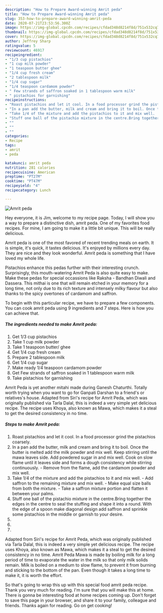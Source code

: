 ```yaml
---
description: "How to Prepare Award-winning Amrit peda"
title: "How to Prepare Award-winning Amrit peda"
slug: 353-how-to-prepare-award-winning-amrit-peda
date: 2020-07-21T23:53:56.300Z
image: https://img-global.cpcdn.com/recipes/cfdad348d8214f8d/751x532cq70/amrit-peda-recipe-main-photo.jpg
thumbnail: https://img-global.cpcdn.com/recipes/cfdad348d8214f8d/751x532cq70/amrit-peda-recipe-main-photo.jpg
cover: https://img-global.cpcdn.com/recipes/cfdad348d8214f8d/751x532cq70/amrit-peda-recipe-main-photo.jpg
author: Jeffrey Sharp
ratingvalue: 5
reviewcount: 46917
recipeingredient:
- "1/3 cup pistachios"
- "1 cup milk powder"
- "1 teaspoon butter ghee"
- "1/4 cup fresh cream"
- "2 tablespoon milk"
- "1/4 cup sugar"
- "1/4 teaspoon cardamom powder"
- " Few strands of saffron soaked in 1 tablespoon warm milk"
- " pistachios for garnishing"
recipeinstructions:
- "Roast pistachios and let it cool. In a food processor grind the pistachios coarsely."
- "In a pan add the butter, milk and cream and bring it to boil. Once the butter is melted add the milk powder and mix well. Keep stirring until the mawa leaves side. Add powdered sugar in and mix well. Cook on slow flame until it leaves side and forms a dough consistency while stirring continuously.  Remove from the flame, add the cardamom powder and mix well."
- "Take 1/4 of the mixture and add the pistachios to it and mix well.  Add saffron to the remaining mixture and mix well.  Make equal size balls from both the mixture.  Take a saffron mixture portion and flatten it between your palms."
- "Stuff one ball of the pistachio mixture in the centre.Bring together the edges in the centre to seal the stuffing and shape it into a round. With the edge of a spoon make diagonal design add saffron and sprinkle some pistachios in the middle or garnish to your desire."
- ""
- ""
- ""
categories:
- Recipe
tags:
- amrit
- peda

katakunci: amrit peda 
nutrition: 281 calories
recipecuisine: American
preptime: "PT27M"
cooktime: "PT47M"
recipeyield: "4"
recipecategory: Lunch

---
```



![Amrit peda](https://img-global.cpcdn.com/recipes/cfdad348d8214f8d/751x532cq70/amrit-peda-recipe-main-photo.jpg)

Hey everyone, it is Jim, welcome to my recipe page. Today, I will show you a way to prepare a distinctive dish, amrit peda. One of my favorites food recipes. For mine, I am going to make it a little bit unique. This will be really delicious.

Amrit peda is one of the most favored of recent trending meals on earth. It is simple, it's quick, it tastes delicious. It's enjoyed by millions every day. They are nice and they look wonderful. Amrit peda is something that I have loved my whole life.

Pistachios enhance this pedas further with their interesting crunch. Surprisingly, this mouth-watering Amrit Peda is also quite easy to make. Make these pedas for special occassions like Raksha - Bandhan Diwali and Dassera. This mithai is one that will remain etched in your memory for a long time, not only due to its rich texture and intensely milky flavour but also thanks to the spicy overtones of cardamom and saffron.


To begin with this particular recipe, we have to prepare a few components. You can cook amrit peda using 9 ingredients and 7 steps. Here is how you can achieve that.

<!--inarticleads1-->

##### The ingredients needed to make Amrit peda:

1. Get 1/3 cup pistachios
1. Take 1 cup milk powder
1. Take 1 teaspoon butter/ ghee
1. Get 1/4 cup fresh cream
1. Prepare 2 tablespoon milk
1. Get 1/4 cup sugar
1. Make ready 1/4 teaspoon cardamom powder
1. Get  Few strands of saffron soaked in 1 tablespoon warm milk
1. Take  pistachios for garnishing


Amrit Peda is yet another mitahi made during Ganesh Chaturthi. Totally worth trying when you want to go for Ganpati Darshan to a friend&#39;s or relatives&#39;s house. Adapted from Siri&#39;s recipe for Amrit Peda, which was originally published via Tarla Dalal, this is indeed a very simple yet delicious recipe. The recipe uses Khoya, also known as Mawa, which makes it a steal to get the desired consistency in no time. 

<!--inarticleads2-->

##### Steps to make Amrit peda:

1. Roast pistachios and let it cool. In a food processor grind the pistachios coarsely.
1. In a pan add the butter, milk and cream and bring it to boil. Once the butter is melted add the milk powder and mix well. Keep stirring until the mawa leaves side. Add powdered sugar in and mix well. Cook on slow flame until it leaves side and forms a dough consistency while stirring continuously.  - Remove from the flame, add the cardamom powder and mix well.
1. Take 1/4 of the mixture and add the pistachios to it and mix well.  - Add saffron to the remaining mixture and mix well.  - Make equal size balls from both the mixture.  - Take a saffron mixture portion and flatten it between your palms.
1. Stuff one ball of the pistachio mixture in the centre.Bring together the edges in the centre to seal the stuffing and shape it into a round. With the edge of a spoon make diagonal design add saffron and sprinkle some pistachios in the middle or garnish to your desire.
1. 
1. 
1. 


Adapted from Siri&#39;s recipe for Amrit Peda, which was originally published via Tarla Dalal, this is indeed a very simple yet delicious recipe. The recipe uses Khoya, also known as Mawa, which makes it a steal to get the desired consistency in no time. Amrit Peda Mawa is made by boiling milk for a long period of time to evaporate the water in the milk so that only milk solids remain. Milk is boiled on a medium to slow flame, to prevent it from burning and sticking to the bottom of the pan. Even though it takes a long time to make it, it is worth the effort. 

So that's going to wrap this up with this special food amrit peda recipe. Thank you very much for reading. I'm sure that you will make this at home. There is gonna be interesting food at home recipes coming up. Don't forget to save this page in your browser, and share it to your family, colleague and friends. Thanks again for reading. Go on get cooking!
